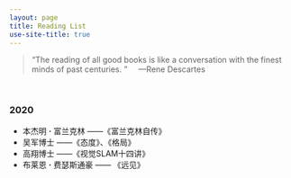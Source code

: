 ```yaml
---
layout: page
title: Reading List
use-site-title: true
---
```


> “The reading of all good books is like a conversation with the finest minds of past centuries. ” &nbsp;&nbsp;&nbsp;&nbsp;—Rene Descartes

<br/>

### 2020
- 本杰明 **·** 富兰克林 ——《富兰克林自传》
- 吴军博士 ——《态度》、《格局》
- 高翔博士 ——《视觉SLAM十四讲》
- 布莱恩 **·** 费瑟斯通豪 —— 《远见》